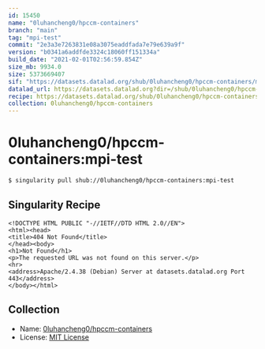 ```yaml
---
id: 15450
name: "0luhancheng0/hpccm-containers"
branch: "main"
tag: "mpi-test"
commit: "2e3a3e7263831e08a3075eaddfada7e79e639a9f"
version: "b0341a6addfde3324c18060ff151334a"
build_date: "2021-02-01T02:56:59.854Z"
size_mb: 9934.0
size: 5373669407
sif: "https://datasets.datalad.org/shub/0luhancheng0/hpccm-containers/mpi-test/2021-02-01-2e3a3e72-b0341a6a/b0341a6addfde3324c18060ff151334a.sif"
datalad_url: https://datasets.datalad.org?dir=/shub/0luhancheng0/hpccm-containers/mpi-test/2021-02-01-2e3a3e72-b0341a6a/
recipe: https://datasets.datalad.org/shub/0luhancheng0/hpccm-containers/mpi-test/2021-02-01-2e3a3e72-b0341a6a/Singularity
collection: 0luhancheng0/hpccm-containers
---
```


# 0luhancheng0/hpccm-containers:mpi-test

```bash
$ singularity pull shub://0luhancheng0/hpccm-containers:mpi-test
```

## Singularity Recipe

```singularity
<!DOCTYPE HTML PUBLIC "-//IETF//DTD HTML 2.0//EN">
<html><head>
<title>404 Not Found</title>
</head><body>
<h1>Not Found</h1>
<p>The requested URL was not found on this server.</p>
<hr>
<address>Apache/2.4.38 (Debian) Server at datasets.datalad.org Port 443</address>
</body></html>
```

## Collection

 - Name: [0luhancheng0/hpccm-containers](https://github.com/0luhancheng0/hpccm-containers)
 - License: [MIT License](https://api.github.com/licenses/mit)

